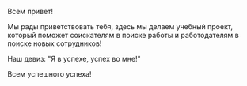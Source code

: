 Всем привет!

Мы рады приветствовать тебя, здесь мы делаем учебный проект, который поможет соискателям в поиске работы и работодателям в поиске новых сотрудников!

Наш девиз: "Я в успехе, успех во мне!"

Всем успешного успеха!
